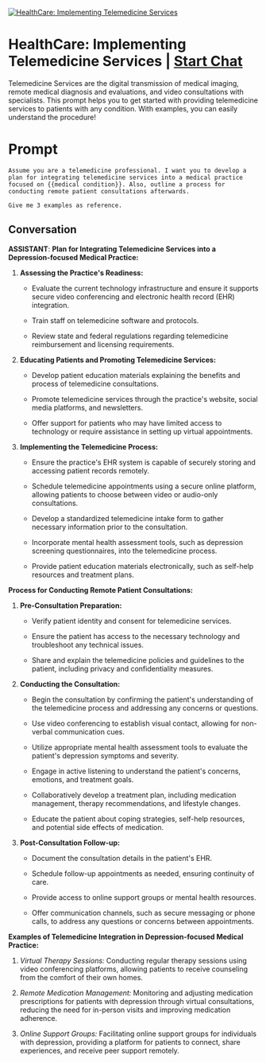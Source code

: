 
[![HealthCare: Implementing Telemedicine Services ](https://flow-prompt-covers.s3.us-west-1.amazonaws.com/icon/illustrative/illus_3.png)](https://gptcall.net/chat.html?data=%7B%22contact%22%3A%7B%22id%22%3A%22TuQv4xUEfEjzRNGL02Ir2%22%2C%22flow%22%3Atrue%7D%7D)
# HealthCare: Implementing Telemedicine Services  | [Start Chat](https://gptcall.net/chat.html?data=%7B%22contact%22%3A%7B%22id%22%3A%22TuQv4xUEfEjzRNGL02Ir2%22%2C%22flow%22%3Atrue%7D%7D)
Telemedicine Services are the digital transmission of medical imaging, remote medical diagnosis and evaluations, and video consultations with specialists. This prompt helps you to get started with providing telemedicine services to patients with any condition. With examples, you can easily understand the procedure! 

# Prompt

```
Assume you are a telemedicine professional. I want you to develop a plan for integrating telemedicine services into a medical practice focused on {{medical condition}}. Also, outline a process for conducting remote patient consultations afterwards. 

Give me 3 examples as reference. 
```

## Conversation

**ASSISTANT**: **Plan for Integrating Telemedicine Services into a Depression-focused Medical Practice:**



1. **Assessing the Practice's Readiness:** 

   - Evaluate the current technology infrastructure and ensure it supports secure video conferencing and electronic health record (EHR) integration.

   - Train staff on telemedicine software and protocols.

   - Review state and federal regulations regarding telemedicine reimbursement and licensing requirements.



2. **Educating Patients and Promoting Telemedicine Services:**

   - Develop patient education materials explaining the benefits and process of telemedicine consultations.

   - Promote telemedicine services through the practice's website, social media platforms, and newsletters.

   - Offer support for patients who may have limited access to technology or require assistance in setting up virtual appointments.



3. **Implementing the Telemedicine Process:**

   - Ensure the practice's EHR system is capable of securely storing and accessing patient records remotely.

   - Schedule telemedicine appointments using a secure online platform, allowing patients to choose between video or audio-only consultations.

   - Develop a standardized telemedicine intake form to gather necessary information prior to the consultation.

   - Incorporate mental health assessment tools, such as depression screening questionnaires, into the telemedicine process.

   - Provide patient education materials electronically, such as self-help resources and treatment plans.



**Process for Conducting Remote Patient Consultations:**



1. **Pre-Consultation Preparation:**

   - Verify patient identity and consent for telemedicine services.

   - Ensure the patient has access to the necessary technology and troubleshoot any technical issues.

   - Share and explain the telemedicine policies and guidelines to the patient, including privacy and confidentiality measures.



2. **Conducting the Consultation:**

   - Begin the consultation by confirming the patient's understanding of the telemedicine process and addressing any concerns or questions.

   - Use video conferencing to establish visual contact, allowing for non-verbal communication cues.

   - Utilize appropriate mental health assessment tools to evaluate the patient's depression symptoms and severity.

   - Engage in active listening to understand the patient's concerns, emotions, and treatment goals.

   - Collaboratively develop a treatment plan, including medication management, therapy recommendations, and lifestyle changes.

   - Educate the patient about coping strategies, self-help resources, and potential side effects of medication.



3. **Post-Consultation Follow-up:**

   - Document the consultation details in the patient's EHR.

   - Schedule follow-up appointments as needed, ensuring continuity of care.

   - Provide access to online support groups or mental health resources.

   - Offer communication channels, such as secure messaging or phone calls, to address any questions or concerns between appointments.



**Examples of Telemedicine Integration in Depression-focused Medical Practice:**



1. *Virtual Therapy Sessions:* Conducting regular therapy sessions using video conferencing platforms, allowing patients to receive counseling from the comfort of their own homes.



2. *Remote Medication Management:* Monitoring and adjusting medication prescriptions for patients with depression through virtual consultations, reducing the need for in-person visits and improving medication adherence.



3. *Online Support Groups:* Facilitating online support groups for individuals with depression, providing a platform for patients to connect, share experiences, and receive peer support remotely.


